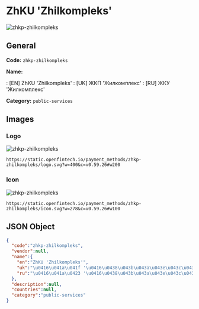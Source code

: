 
# ZhKU 'Zhilkompleks' 
![zhkp-zhilkompleks](https://static.openfintech.io/payment_methods/zhkp-zhilkompleks/logo.svg?w=400&c=v0.59.26#w200)  

## General 
**Code:** `zhkp-zhilkompleks` 
 
**Name:** 
 
:	[EN] ZhKU 'Zhilkompleks' 
:	[UK] ЖКП 'Жилкомплекс' 
:	[RU] ЖКУ 'Жилкомплекс' 
 
**Category:** `public-services` 
 

## Images 

### Logo 
![zhkp-zhilkompleks](https://static.openfintech.io/payment_methods/zhkp-zhilkompleks/logo.svg?w=400&c=v0.59.26#w200)  

```
https://static.openfintech.io/payment_methods/zhkp-zhilkompleks/logo.svg?w=400&c=v0.59.26#w200
```  

### Icon 
![zhkp-zhilkompleks](https://static.openfintech.io/payment_methods/zhkp-zhilkompleks/icon.svg?w=278&c=v0.59.26#w100)  

```
https://static.openfintech.io/payment_methods/zhkp-zhilkompleks/icon.svg?w=278&c=v0.59.26#w100
```  

## JSON Object 

```json
{
  "code":"zhkp-zhilkompleks",
  "vendor":null,
  "name":{
    "en":"ZhKU 'Zhilkompleks'",
    "uk":"\u0416\u041a\u041f '\u0416\u0438\u043b\u043a\u043e\u043c\u043f\u043b\u0435\u043a\u0441'",
    "ru":"\u0416\u041a\u0423 '\u0416\u0438\u043b\u043a\u043e\u043c\u043f\u043b\u0435\u043a\u0441'"
  },
  "description":null,
  "countries":null,
  "category":"public-services"
}
```  
